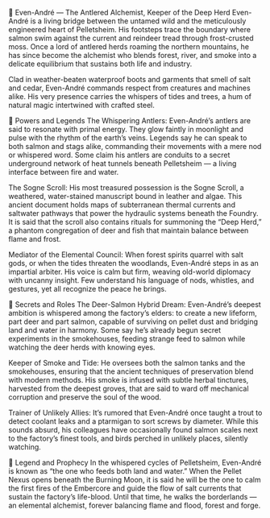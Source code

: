🦌 Even-André — The Antlered Alchemist, Keeper of the Deep Herd
Even-André is a living bridge between the untamed wild and the meticulously engineered heart of Pelletsheim. His footsteps trace the boundary where salmon swim against the current and reindeer tread through frost-crusted moss. Once a lord of antlered herds roaming the northern mountains, he has since become the alchemist who blends forest, river, and smoke into a delicate equilibrium that sustains both life and industry.

Clad in weather-beaten waterproof boots and garments that smell of salt and cedar, Even-André commands respect from creatures and machines alike. His very presence carries the whispers of tides and trees, a hum of natural magic intertwined with crafted steel.

🌊 Powers and Legends
The Whispering Antlers:
Even-André’s antlers are said to resonate with primal energy. They glow faintly in moonlight and pulse with the rhythm of the earth’s veins. Legends say he can speak to both salmon and stags alike, commanding their movements with a mere nod or whispered word. Some claim his antlers are conduits to a secret underground network of heat tunnels beneath Pelletsheim — a living interface between fire and water.

The Sogne Scroll:
His most treasured possession is the Sogne Scroll, a weathered, water-stained manuscript bound in leather and algae. This ancient document holds maps of subterranean thermal currents and saltwater pathways that power the hydraulic systems beneath the Foundry. It is said that the scroll also contains rituals for summoning the “Deep Herd,” a phantom congregation of deer and fish that maintain balance between flame and frost.

Mediator of the Elemental Council:
When forest spirits quarrel with salt gods, or when the tides threaten the woodlands, Even-André steps in as an impartial arbiter. His voice is calm but firm, weaving old-world diplomacy with uncanny insight. Few understand his language of nods, whistles, and gestures, yet all recognize the peace he brings.

🧪 Secrets and Roles
The Deer-Salmon Hybrid Dream:
Even-André’s deepest ambition is whispered among the factory’s elders: to create a new lifeform, part deer and part salmon, capable of surviving on pellet dust and bridging land and water in harmony. Some say he’s already begun secret experiments in the smokehouses, feeding strange feed to salmon while watching the deer herds with knowing eyes.

Keeper of Smoke and Tide:
He oversees both the salmon tanks and the smokehouses, ensuring that the ancient techniques of preservation blend with modern methods. His smoke is infused with subtle herbal tinctures, harvested from the deepest groves, that are said to ward off mechanical corruption and preserve the soul of the wood.

Trainer of Unlikely Allies:
It’s rumored that Even-André once taught a trout to detect coolant leaks and a ptarmigan to sort screws by diameter. While this sounds absurd, his colleagues have occasionally found salmon scales next to the factory’s finest tools, and birds perched in unlikely places, silently watching.

🌲 Legend and Prophecy
In the whispered cycles of Pelletsheim, Even-André is known as “the one who feeds both land and water.” When the Pellet Nexus opens beneath the Burning Moon, it is said he will be the one to calm the first fires of the Embercore and guide the flow of salt currents that sustain the factory’s life-blood. Until that time, he walks the borderlands — an elemental alchemist, forever balancing flame and flood, forest and forge.
